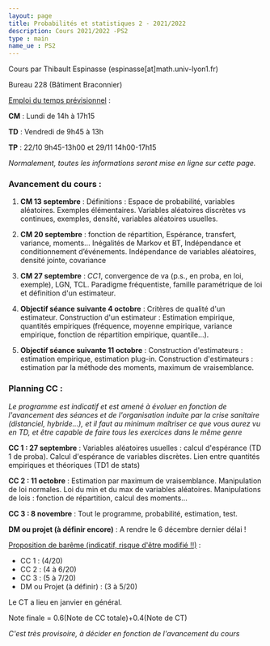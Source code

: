```yaml
---
layout: page
title: Probabilités et statistiques 2 - 2021/2022
description: Cours 2021/2022 -PS2
type : main
name_ue : PS2
---
```


Cours par Thibault Espinasse (espinasse[at]math.univ-lyon1.fr) 

Bureau 228 (Bâtiment Braconnier)

<ins>Emploi du temps prévisionnel</ins> :

**CM** : Lundi de 14h à 17h15

**TD** : Vendredi de 9h45 à 13h

**TP** : 22/10 9h45-13h00 et 29/11 14h00-17h15

_Normalement, toutes les informations seront mise en ligne sur cette page._

### Avancement du cours :

1. **CM 13 septembre** : Définitions : Espace de probabilité, variables aléatoires. Exemples élémentaires. Variables aléatoires discrètes vs continues, exemples, densité, variables aléatoires usuelles. 

2. **CM 20 septembre**  : fonction de répartition, Espérance, transfert, variance, moments...  Inégalités de Markov et BT, Indépendance et conditionnement d’événements. Indépendance de variables aléatoires, densité jointe, covariance

3. **CM 27 septembre**  : *CC1*, convergence de va (p.s., en proba, en loi, exemple), LGN, TCL. Paradigme fréquentiste, famille paramétrique de loi et définition d'un estimateur.

4. **Objectif séance suivante 4 octobre**  : Critères de qualité d'un estimateur. Construction d'un estimateur : Estimation empirique, quantités empiriques (fréquence, moyenne empirique, variance empirique, fonction de répartition empirique, quantile...). 

5. **Objectif séance suivante 11 octobre**  :  Construction d'estimateurs : estimation empirique,  estimation plug-in.  Construction d'estimateurs :  estimation par la méthode des moments, maximum de vraisemblance.


### Planning CC :

_Le programme est indicatif et est amené à évoluer en fonction de l'avancement des séances et de l'organisation induite par la crise sanitaire (distanciel, hybride...), et il faut au minimum maîtriser ce que vous aurez vu en TD, et être capable de faire tous les exercices dans le même genre_

**CC 1 : 27 septembre** : Variables aléatoires usuelles : calcul d'espérance (TD 1 de proba). Calcul d'espérance de variables discrètes. Lien entre quantités empiriques et théoriques (TD1 de stats)

**CC 2 : 11 octobre** : Estimation par maximum de vraisemblance.  Manipulation de loi normales. Loi du min et du max de variables aléatoires. Manipulations de lois : fonction de répartition, calcul des moments...

**CC 3 : 8 novembre** : Tout le programme, probabilité, estimation, test. 

**DM ou projet (à définir encore)** : A rendre le 6 décembre dernier délai !

<ins>Proposition de barême (indicatif, risque d'être modifié !!)</ins> :

  - CC 1 : (4/20) 
  - CC 2 : (4 à 6/20)
  - CC 3 : (5 à 7/20)
  - DM ou Projet (à définir) : (3 à 5/20) 

Le CT a lieu en janvier en général.
  
Note finale  = 0.6(Note de CC totale)+0.4(Note de CT)  


_C'est très provisoire, à décider en fonction de l'avancement du cours_


